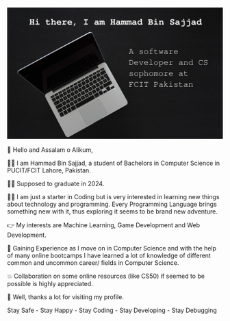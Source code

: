 ![Hi, there I am Hammad Bin Sajjad. A software developer and CS sophomore at FCIT Pakistan](pexels-nao-triponez-129208.jpg)

👋 Hello and Assalam o Alikum,

🙋‍♂️ I am Hammad Bin Sajjad, a student of Bachelors in Computer Science in PUCIT/FCIT Lahore, Pakistan.

👨‍🎓 Supposed to graduate in 2024.

👨‍💻 I am just a starter in Coding but is very interested in learning new things about technology and programming.
  Every Programming Language brings something new with it, thus exploring it seems to be brand new adventure.

👉 My interests are Machine Learning, Game Development and Web Development.

🧾 Gaining Experience as I move on in Computer Science and with the help of many online bootcamps I have learned
   a lot of knowledge of different common and uncommon career/ fields in Computer Science.
   
💥 Collaboration on some online resources (like CS50) if seemed to be possible is highly appreciated.

🥰 Well, thanks a lot for visiting my profile. 

Stay Safe - Stay Happy - Stay Coding - Stay Developing - Stay Debugging 
